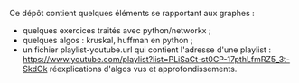 Ce dépôt contient quelques éléments se rapportant aux graphes :
 - quelques exercices traités avec python/networkx ;
 - quelques algos : kruskal, huffman en python ;
 - un fichier playlist-youtube.url qui contient l'adresse d'une playlist :
   https://www.youtube.com/playlist?list=PLiSaCt-st0CP-17pthLfmRZ5_3t-SkdOk
   réexplications d'algos vus et approfondissements.

